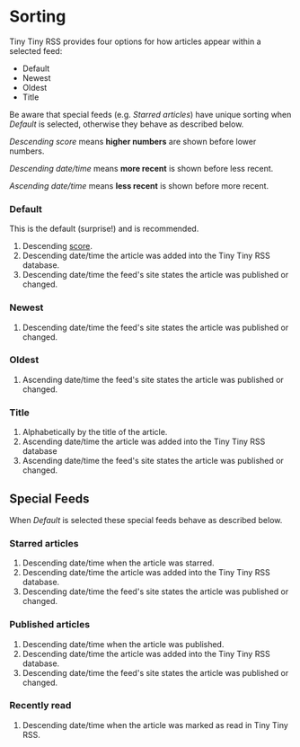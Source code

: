 # Sorting

Tiny Tiny RSS provides four options for how articles appear within a selected feed:

* Default
* Newest
* Oldest
* Title

Be aware that special feeds (e.g. *Starred articles*) have unique sorting when
*Default* is selected, otherwise they behave as described below.

*Descending score* means **higher numbers** are shown before lower numbers.

*Descending date/time* means **more recent** is shown before less recent.

*Ascending date/time* means **less recent** is shown before more recent.

### Default

This is the default (surprise!) and is recommended.

1. Descending [score](Scoring.md).
2. Descending date/time the article was added into the Tiny Tiny RSS database.
3. Descending date/time the feed's site states the article was published or changed.

### Newest

1. Descending date/time the feed's site states the article was published or changed.

### Oldest

1. Ascending date/time the feed's site states the article was published or changed.

### Title

1. Alphabetically by the title of the article.
2. Ascending date/time the article was added into the Tiny Tiny RSS database
3. Ascending date/time the feed's site states the article was published or changed.

## Special Feeds

When *Default* is selected these special feeds behave as described below.

### Starred articles

1. Descending date/time when the article was starred.
2. Descending date/time the article was added into the Tiny Tiny RSS database.
3. Descending date/time the feed's site states the article was published or changed.

### Published articles

1. Descending date/time when the article was published.
2. Descending date/time the article was added into the Tiny Tiny RSS database.
3. Descending date/time the feed's site states the article was published or changed.

### Recently read

1. Descending date/time when the article was marked as read in Tiny Tiny RSS.
